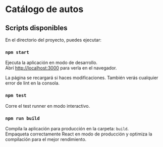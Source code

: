 # Catálogo de autos

## Scripts disponibles

En el directorio del proyecto, puedes ejecutar:

### `npm start`

Ejecuta la aplicación en modo de desarrollo.\
Abrí [http://localhost:3000](http://localhost:3000) para verla en el navegador.

La página se recargará si haces modificaciones.
También verás cualquier error de lint en la consola.

### `npm test`

Corre el test runner en modo interactivo.

### `npm run build`

Compila la aplicación para producción en la carpeta: `build`.\
Empaqueta correctamente React en modo de producción y optimiza la compilación para el mejor rendimiento.
